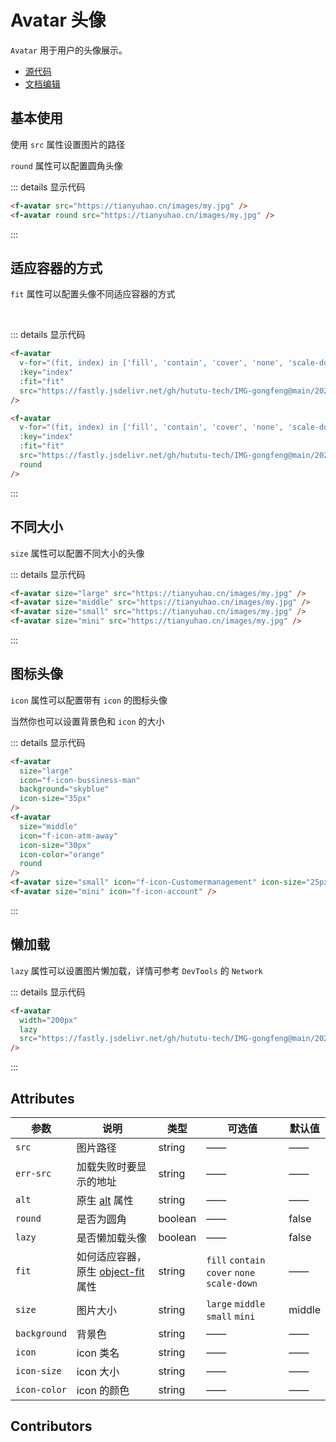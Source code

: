 # Avatar 头像

`Avatar` 用于用户的头像展示。

- [源代码]()
- [文档编辑]()

## 基本使用

使用 `src` 属性设置图片的路径

`round` 属性可以配置圆角头像

<f-avatar src="https://tianyuhao.cn/images/my.jpg" />
<f-avatar round src="https://tianyuhao.cn/images/my.jpg" />

::: details 显示代码

```html
<f-avatar src="https://tianyuhao.cn/images/my.jpg" />
<f-avatar round src="https://tianyuhao.cn/images/my.jpg" />
```

:::

## 适应容器的方式

`fit` 属性可以配置头像不同适应容器的方式

<f-avatar
  v-for="(fit, index) in ['fill', 'contain', 'cover', 'none', 'scale-down']"
  :key="index"
  :fit="fit"
  src="https://fastly.jsdelivr.net/gh/hututu-tech/IMG-gongfeng@main/2022/06/13/62a7273443773.png"
/>

<br />

<f-avatar
  v-for="(fit, index) in ['fill', 'contain', 'cover', 'none', 'scale-down']"
  :key="index"
  :fit="fit"
  src="https://fastly.jsdelivr.net/gh/hututu-tech/IMG-gongfeng@main/2022/06/13/62a7273443773.png"
  round
/>

::: details 显示代码

```html
<f-avatar
  v-for="(fit, index) in ['fill', 'contain', 'cover', 'none', 'scale-down']"
  :key="index"
  :fit="fit"
  src="https://fastly.jsdelivr.net/gh/hututu-tech/IMG-gongfeng@main/2022/06/13/62a7273443773.png"
/>

<f-avatar
  v-for="(fit, index) in ['fill', 'contain', 'cover', 'none', 'scale-down']"
  :key="index"
  :fit="fit"
  src="https://fastly.jsdelivr.net/gh/hututu-tech/IMG-gongfeng@main/2022/06/13/62a7273443773.png"
  round
/>
```

:::

## 不同大小

`size` 属性可以配置不同大小的头像

<f-avatar size="large" src="https://tianyuhao.cn/images/my.jpg" />
<f-avatar size="middle" src="https://tianyuhao.cn/images/my.jpg" />
<f-avatar size="small" src="https://tianyuhao.cn/images/my.jpg" />
<f-avatar size="mini" src="https://tianyuhao.cn/images/my.jpg" />

::: details 显示代码

```html
<f-avatar size="large" src="https://tianyuhao.cn/images/my.jpg" />
<f-avatar size="middle" src="https://tianyuhao.cn/images/my.jpg" />
<f-avatar size="small" src="https://tianyuhao.cn/images/my.jpg" />
<f-avatar size="mini" src="https://tianyuhao.cn/images/my.jpg" />
```

:::

## 图标头像

`icon` 属性可以配置带有 `icon` 的图标头像

当然你也可以设置背景色和 `icon` 的大小

<f-avatar size="large" icon="f-icon-bussiness-man" background="skyblue" icon-size="35px" />
<f-avatar size="middle" icon="f-icon-atm-away" icon-size="30px" icon-color="orange" round/>
<f-avatar size="small" icon="f-icon-Customermanagement" icon-size="25px"/>
<f-avatar size="mini" icon="f-icon-account" />

::: details 显示代码

```html
<f-avatar
  size="large"
  icon="f-icon-bussiness-man"
  background="skyblue"
  icon-size="35px"
/>
<f-avatar
  size="middle"
  icon="f-icon-atm-away"
  icon-size="30px"
  icon-color="orange"
  round
/>
<f-avatar size="small" icon="f-icon-Customermanagement" icon-size="25px" />
<f-avatar size="mini" icon="f-icon-account" />
```

:::

## 懒加载

`lazy` 属性可以设置图片懒加载，详情可参考 `DevTools` 的 `Network`

<f-avatar width="200px" lazy src="https://fastly.jsdelivr.net/gh/hututu-tech/IMG-gongfeng@main/2022/06/13/62a72738a7113.png" />

::: details 显示代码

```html
<f-avatar
  width="200px"
  lazy
  src="https://fastly.jsdelivr.net/gh/hututu-tech/IMG-gongfeng@main/2022/06/13/62a72738a7113.png"
/>
```

:::

## Attributes

| 参数         | 说明                                                                                                     | 类型    | 可选值                                       | 默认值 |
| ------------ | -------------------------------------------------------------------------------------------------------- | ------- | -------------------------------------------- | ------ |
| `src`        | 图片路径                                                                                                 | string  | ——                                           | ——     |
| `err-src`    | 加载失败时要显示的地址                                                                                   | string  | ——                                           | ——     |
| `alt`        | 原生 [alt](https://developer.mozilla.org/zh-CN/docs/Web/HTML/Element/img#attr-alt) 属性                  | string  | ——                                           | ——     |
| `round`      | 是否为圆角                                                                                               | boolean | ——                                           | false  |
| `lazy`       | 是否懒加载头像                                                                                           | boolean | ——                                           | false  |
| `fit`        | 如何适应容器，原生 [object-fit](https://developer.mozilla.org/en-US/docs/Web/CSS/object-fit#try_it) 属性 | string  | `fill` `contain` `cover` `none` `scale-down` | ——     |
| `size`       | 图片大小                                                                                                 | string  | `large` `middle` `small` `mini`              | middle |
| `background` | 背景色                                                                                                   | string  | ——                                           | ——     |
| `icon`       | icon 类名                                                                                                | string  | ——                                           | ——     |
| `icon-size`  | icon 大小                                                                                                | string  | ——                                           | ——     |
| `icon-color` | icon 的颜色                                                                                              | string  | ——                                           | ——     |

## Contributors

<a href="https://github.com/Tyh2001" target="_blank">
  <f-avatar round src="https://avatars.githubusercontent.com/u/73180970?v=4" />
</a>

<style scoped>
.f-avatar {
  margin: 5px;
}
</style>

